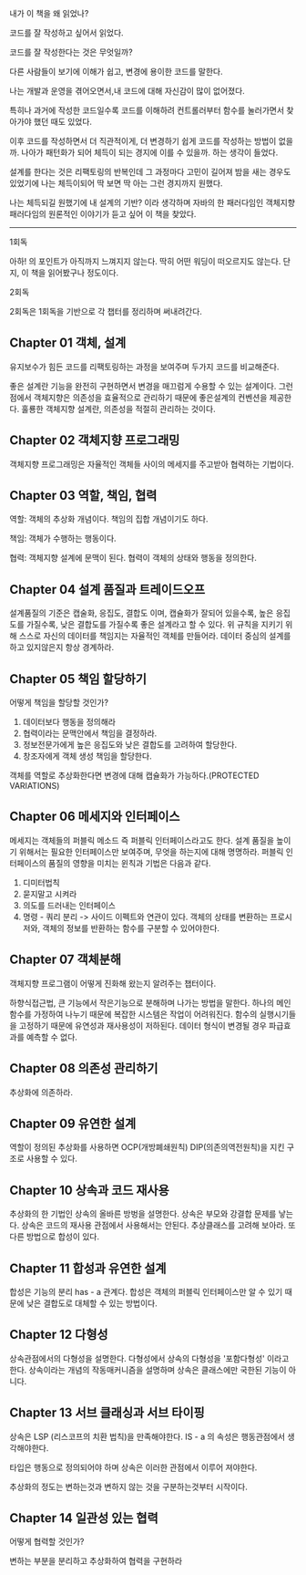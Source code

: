 내가 이 책을 왜 읽었나?

코드를 잘 작성하고 싶어서 읽었다.

코드를 잘 작성한다는 것은 무엇일까?

다른 사람들이 보기에 이해가 쉽고, 변경에 용이한 코드를 말한다.

나는 개발과 운영을 겪어오면서,내 코드에 대해 자신감이 많이 없어졌다.

특히나 과거에 작성한 코드일수록 코드를 이해하려 컨트롤러부터 함수를 눌러가면서 찾아가야 했던 때도 있었다.

이후 코드를 작성하면서 더 직관적이게, 더 변경하기 쉽게 코드를 작성하는 방법이 없을까. 나아가 패턴화가 되어 체득이 되는 경지에 이를 수 있을까. 하는 생각이 들었다.

설계를 한다는 것은 리팩토링의 반복인데 그 과정마다 고민이 길어져 밤을 새는 경우도 있었기에 나는 체득이되어 딱 보면 딱 아는 그런 경지까지 원했다.

나는 체득되길 원했기에 내 설계의 기반? 이라 생각하며 자바의 한 패러다임인 객체지향 패러다임의 원론적인 이야기가 듣고 싶어 이 책을 찾았다.

-----
1회독 

아하! 의 포인트가 아직까지 느껴지지 않는다. 딱히 어떤 워딩이 떠오르지도 않는다.
단지, 이 책을 읽어봤구나 정도이다.

2회독

2회독은 1회독을 기반으로 각 챕터를 정리하며 써내려간다.

Chapter 01 객체, 설계
-
유지보수가 힘든 코드를 리팩토링하는 과정을 보여주며 
두가지 코드를 비교해준다. 

좋은 설계란 기능을 완전히 구현하면서 변경을 매끄럼게 수용할 수 있는 설계이다.
그런점에서 객체지향은 의존성을 효율적으로 관리하기 때문에 좋은설계의 컨벤션을 제공한다.
훌룡한 객체지향 설계란, 의존성을 적절히 관리하는 것이다.

Chapter 02 객체지향 프로그래밍 
- 
객체지향 프로그래밍은 자율적인 객체들 사이의 메세지를 주고받아 협력하는 기법이다.

Chapter 03 역할, 책임, 협력
- 
역할: 객체의 추상화 개념이다. 책임의 집합 개념이기도 하다.

책임: 객체가 수행하는 행동이다.

협력: 객체지향 설계에 문맥이 된다. 협력이 객체의 상태와 행동을 정의한다.

Chapter 04 설계 품질과 트레이드오프
- 
설계품질의 기준은 캡술화, 응집도, 결합도 이며,
캡슐화가 잘되어 있을수록,
높은 응집도를 가질수록,
낮은 결합도를 가질수록 좋은 설계라고 할 수 있다.
위 규칙을 지키기 위해 스스로 자신의 데이터를 책임지는 자율적인 객체를 만들어라.
데이터 중심의 설계를 하고 있지않은지 항상 경계하라.

Chapter 05 책임 할당하기
- 
어떻게 책임을 할당할 것인가?

1. 데이터보다 행동을 정의해라 
2. 협력이라는 문맥안에서 책임을 결정하라.
3. 정보전문가에게 높은 응집도와 낮은 결합도를 고려하여 할당한다.
4. 창조자에게 객체 생성 책임을 할당한다.

객체를 역할로 추상화한다면 변경에 대해 캡슐화가 가능하다.(PROTECTED VARIATIONS)

Chapter 06 메세지와 인터페이스
-

메세지는 객체들의 퍼블릭 메소드 즉 퍼블릭 인터페이스라고도 한다. 설계 품질을 높이기 위해서는 필요한 인터페이스만 보여주며, 무엇을 하는지에 대해 명명하라.
퍼블릭 인터페이스의 품질의 영향을 미치는 윈칙과 기법은 다음과 같다.

1. 디미터법칙
2. 묻지말고 시켜라
3. 의도를 드러내는 인터페이스
4. 명령 - 쿼리 분리 -> 사이드 이펙트와 연관이 있다. 객체의 상태를 변환하는 프로시저와, 객체의 정보를 반환하는 함수를 구분할 수 있어야한다.

Chapter 07 객체분해 
-

객체지향 프로그램이 어떻게 진화해 왔는지 알려주는 챕터이다.

하향식접근법, 큰 기능에서 작은기능으로 분해하며 나가는 방법을 말한다.
하나의 메인함수를 가정하여 나누기 때문에 복잡한 시스템은 작업이 어려워진다.
함수의 실행시기들을 고정하기 때문에 유연성과 재사용성이 저하된다.
데이터 형식이 변경될 경우 파급효과를 예측할 수 없다.

Chapter 08 의존성 관리하기
- 
추상화에 의존하라.

Chapter 09 유연한 설계
-
역할이 정의된 추상화를 사용하면 OCP(개방폐쇄원칙) DIP(의존의역전원칙)을 지킨 구조로 사용할 수 있다.

Chapter 10 상속과 코드 재사용
- 
추상화의 한 기법인 상속의 올바른 방벙을 설명한다.
상속은 부모와 강결합 문제를 낳는다.
상속은 코드의 재사용 관점에서 사용해서는 안된다.
추상클래스를 고려해 보아라. 또 다른 방법으로 합성이 있다.

Chapter 11 합성과 유연한 설계
-
합성은 기능의 분리 has - a 관계다.
합성은 객체의 퍼블릭 인터페이스만 알 수 있기 때문에 낮은 결합도로 대체할 수 있는 방법이다.

Chapter 12 다형성
-
상속관점에서의 다형성을 설명한다.
다형성에서 상속의 다형성을 '포함다형성' 이라고 한다.
상속이라는 개념의 작동매커니즘을 설명하며 상속은 클래스에만 국한된 기능이 아니다.

Chapter 13 서브 클래싱과 서브 타이핑
-
상속은 LSP (리스코프의 치환 법칙)을 만족해야한다.
IS - a 의 속성은 행동관점에서 생각해야한다.

타입은 행동으로 정의되어야 하며 상속은 이러한 관점에서 이루어 져야한다.

추상화의 정도는 변하는것과 변하지 않는 것을 구분하는것부터 시작이다.

Chapter 14 일관성 있는 협력
- 
어떻게 협력할 것인가?

변하는 부분을 분리하고 추상화하여 협력을 구현하라

